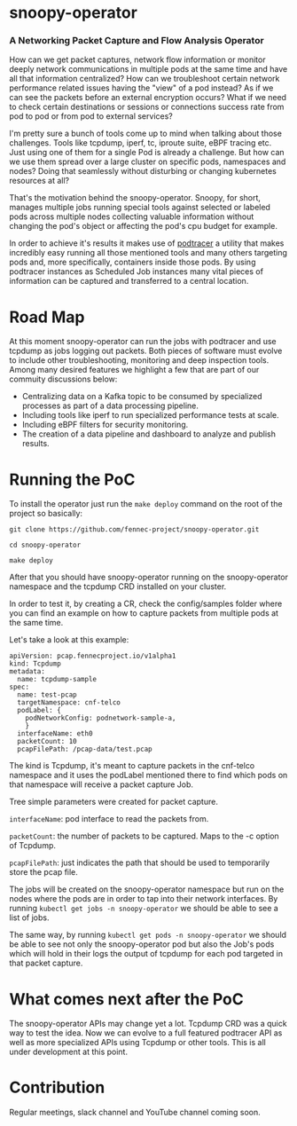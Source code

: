 # snoopy-operator

### A Networking Packet Capture and Flow Analysis Operator

How can we get packet captures, network flow information or monitor deeply network communications in multiple pods at the same time and have all that information centralized? How can we troubleshoot certain network performance related issues having the "view" of a pod instead? As if we can see the packets before an external encryption occurs? What if we need to check certain destinations or sessions or connections success rate from pod to pod or from pod to external services?

I'm pretty sure a bunch of tools come up to mind when talking about those challenges. Tools like tcpdump, iperf, tc, iproute suite, eBPF tracing etc. Just using one of them for a single Pod is already a challenge. But how can we use them spread over a large cluster on specific pods, namespaces and nodes? Doing that seamlessly without disturbing or changing kubernetes resources at all?

That's the motivation behind the snoopy-operator. Snoopy, for short, manages multiple jobs running special tools against selected or labeled pods across multiple nodes collecting valuable information without changing the pod's object or affecting the pod's cpu budget for example.

In order to achieve it's results it makes use of [podtracer](https://github.com/fennec-project/podtracer) a utility that makes incredibly easy running all those mentioned tools and many others targeting pods and, more specifically, containers inside those pods. By using podtracer instances as Scheduled Job instances many vital pieces of information can be captured and transferred to a central location.

# Road Map

At this moment snoopy-operator can run the jobs with podtracer and use tcpdump as jobs logging out packets. Both pieces of software must evolve to include other troubleshooting, monitoring and deep inspection tools. Among many desired features we highlight a few that are part of our commuity discussions below:

- Centralizing data on a Kafka topic to be consumed by specialized processes as part of a data processing pipeline.
- Including tools like iperf to run specialized performance tests at scale.
- Including eBPF filters for security monitoring.
- The creation of a data pipeline and dashboard to analyze and publish results.

# Running the PoC

To install the operator just run the `make deploy` command on the root of the project so basically:

```
git clone https://github.com/fennec-project/snoopy-operator.git

cd snoopy-operator

make deploy
```

After that you should have snoopy-operator running on the snoopy-operator namespace and the tcpdump CRD installed on your cluster.

In order to test it, by creating a CR, check the config/samples folder where you can find an example on how to capture packets from multiple pods at the same time.

Let's take a look at this example:

```
apiVersion: pcap.fennecproject.io/v1alpha1
kind: Tcpdump
metadata:
  name: tcpdump-sample
spec:
  name: test-pcap
  targetNamespace: cnf-telco
  podLabel: { 
    podNetworkConfig: podnetwork-sample-a,
    }
  interfaceName: eth0
  packetCount: 10
  pcapFilePath: /pcap-data/test.pcap

```

The kind is Tcpdump, it's meant to capture packets in the cnf-telco namespace and it uses the podLabel mentioned there to find which pods on that namespace will receive a packet capture Job.

Tree simple parameters were created for packet capture. 

`interfaceName`: pod interface to read the packets from.

`packetCount`: the number of packets to be captured. Maps to the -c option of Tcpdump.

`pcapFilePath`: just indicates the path that should be used to temporarily store the pcap file.

The jobs will be created on the snoopy-operator namespace but run on the nodes where the pods are in order to tap into their network interfaces. By running `kubectl get jobs -n snoopy-operator` we should be able to see a list of jobs.

The same way, by running `kubectl get pods -n snoopy-operator` we should be able to see not only the snoopy-operator pod but also the Job's pods which will hold in their logs the output of tcpdump for each pod targeted in that packet capture.

# What comes next after the PoC

The snoopy-operator APIs may change yet a lot. Tcpdump CRD was a quick way to test the idea. Now we can evolve to a full featured podtracer API as well as more specialized APIs using Tcpdump or other tools. This is all under development at this point.

# Contribution

Regular meetings, slack channel and YouTube channel coming soon.


